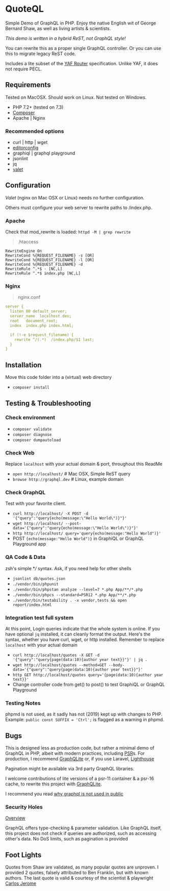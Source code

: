 # QuoteQL
Simple Demo of GraphQL in PHP.
Enjoy the native English wit of George Bernard Shaw, as well as living artists
& scientists.

_This demo is written in a hybrid ReST, not GraphQL style!_

You can rewrite this as a proper single GraphQL controller.
Or you can use this to migrate legacy ReST code.

Includes a lite subset of the 
[YAF Router](https://www.php.net/manual/en/class.yaf-router.php)
specification. Unlike YAF, it does not require PECL.

## Requirements
Tested on MacOSX. Should work on Linux. Not tested on Windows.
* PHP 7.2+ (tested on 7.3)
* [Composer](https://getcomposer.org/)
* Apache | Nginx

### Recommended options
* curl | http | wget
* [editorconfig](https://editorconfig.org/)
* graphiql | graphql playground
* jsonlint
* jq
* [valet](https://laravel.com/docs/master/valet)

## Configuration
*Valet* (nginx on Mac OSX or Linux) needs no further configuration.

Others must configure your web server to rewrite paths to /index.php.

### Apache
Check that mod_rewrite is loaded:
`httpd -M | grep rewrite`

> .htaccess
```apacheconfig
RewriteEngine On
RewriteCond %{REQUEST_FILENAME} -s [OR]
RewriteCond %{REQUEST_FILENAME} -l [OR]
RewriteCond %{REQUEST_FILENAME} -d
RewriteRule ^.*$ - [NC,L]
RewriteRule ^.*$ index.php [NC,L]
``` 

### Nginx
> nginx.conf

```yaml
server {
  listen 80 default_server;
  server_name  localhost.dev;
  root   document_root;
  index  index.php index.html;

  if (!-e $request_filename) {
    rewrite ^/(.*)  /index.php/$1 last;
  }
}
```

## Installation
Move this code folder into a (virtual) web directory
* `composer install`

## Testing & Troubleshooting
### Check environment
* `composer validate`
* `composer diagnose`
* `composer dumpautoload`

### Check Web
Replace `localhost` with your actual domain & port, throughout this ReadMe
* `open http://localhost/`      # Mac OSX, Simple ReST query
* `browse http://graphql.dev`   # Linux, example domain

### Check GraphQL
Test with your favorite client. 
* `curl http://localhost/ -X POST -d '{"query":"query{echo(message:\"Hello World\")}"}'`
* `wget http://localhost/ --post-data='{"query":"query{echo(message:\"Hello World\")}"}'`
* `http http://localhost/ query='query{echo(message:"Hello World")}'`
* POST `{echo(message:"Hello World")}` in GraphiQL or GraphQL Playground app

### QA Code & Data
zsh's simple **/* syntax. Ask, if you need help for other shells
* `jsonlint db/quotes.json`
* `./vendor/bin/phpunit`
* `./vendor/bin/phpstan analyze --level=7 *.php App/**/*.php`
* `./vendor/bin/phpcs --standard=PSR12 *.php App/**/*.php`
* `./vendor/bin/testability . -x vendor,tests && open report/index.html`

### Integration test full system
At this point, Login queries indicate that the whole system is online.
If you have optional `jq` installed, it can cleanly format the output.
Here's the syntax, whether you have curl, wget, or http installed.
Remember to replace `localhost` with your actual domain
* `curl http://localhost/quotes -X GET -d '{"query":"query{page(data:10){author year text}}"}' | jq .`
* `wget http://localhost/quotes --method=GET --body-data='{"query":"query{page(data:10){author year text}}"}'`
* `http GET http://localhost/quotes query='{page(data:10){author year text}}'`
* Change controller code from get() to post() to test GraphiQL or GraphQL Playground

### Testing Notes
phpmd is not used, as it sadly has not (2019) kept up with changes to PHP.
Example: `public const SUFFIX = 'Ctrl';` is flagged as a warning in phpmd.

## Bugs
This is designed less as production code, but rather a minimal demo of GraphQL in
PHP, albeit with modern practices, including [PSR](https://www.php-fig.org/)s.
For production, I recommend [GraphQLite](https://graphqlite.thecodingmachine.io/)
or, if you use Laravel, [Lighthouse](https://lighthouse-php.com/)

Pagination might be available via 3rd party GraphQL libraries.

I welcome contributions of lite versions of a psr-11 container & a psr-16 cache,
to rewrite this project with [GraphQLite](https://graphqlite.thecodingmachine.io/docs/other-frameworks).

I recommend you read [why graphql is not used in public
](https://medium.com/@__xuorig__/why-we-dont-see-many-public-graphql-apis-ad972bcb201e)

### Security Holes
[Overview](https://blog.doyensec.com/2018/05/17/graphql-security-overview.html)

GraphQL offers type-checking & parameter validation. Like GraphQL itself, this project
does not check if queries are authorized, such as accessing other's data.
No DoS limits, such as pagination is provided

## Foot Lights
Quotes from Shaw are validated, as many popular quotes are unproven.
I provided 2 quotes, falsely attributed to Ben Franklin, but with known authors.
The last quote is valid & courtesy of the scientist & playwright 
[Carlos Jerome](https://www.aroundtheblock.org/)

